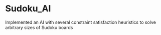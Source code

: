 # Sudoku_AI
Implemented an AI with several constraint satisfaction heuristics to solve arbitrary sizes of Sudoku boards 
